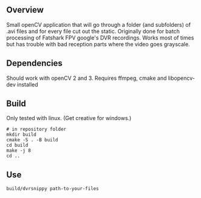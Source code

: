 ## Overview 

Small openCV application that will go through a folder (and subfolders) of .avi files and for every file cut out the static. Originally done for batch processing of Fatshark FPV google's DVR recordings.
Works most of times but has trouble with bad reception parts where the video goes grayscale. 

## Dependencies

Should work with openCV 2 and 3. Requires ffmpeg, cmake and libopencv-dev installed

## Build 

Only tested with linux. (Get creative for windows.)

```
# in repository folder
mkdir build
cmake -S . -B build
cd build
make -j 8
cd ..
```

## Use

```
build/dvrsnippy path-to-your-files
```
